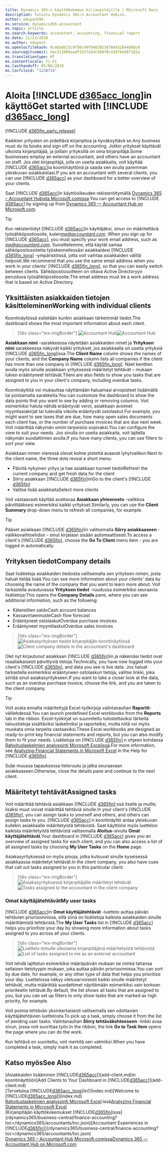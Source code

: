 ```yaml
---
title: Dynamics 365:n käyttökokemus kirjanpitäjille | Microsoft Docs
description: Tutustu Dynamics 365:n Accountant Hubiin.
author: edupont04
ms.service: dynamics365-accountant
ms.topic: article
ms.search.keywords: accountant, accounting, financial report
ms.date: 11/23/2018
ms.author: edupont
ms.openlocfilehash: 0c4dadb15c9756c49f94839236766432844088c8
ms.sourcegitcommit: dac212009aadf3227e54c99976c438f6e56f182a
ms.translationtype: HT
ms.contentlocale: fi-FI
ms.lasthandoff: 05/06/2019
ms.locfileid: "1238714"
---
```

# <a name="get-started-with-include-d365acclongincludesd365acclongmdmd"></a><span data-ttu-id="b4c48-103">Aloita [!INCLUDE [d365acc_long](includes/d365acc_long_md.md)]in käyttö</span><span class="sxs-lookup"><span data-stu-id="b4c48-103">Get started with [!INCLUDE [d365acc_long](includes/d365acc_long_md.md)]</span></span>
[!INCLUDE [d365fin_early_release](includes/d365fin_early_release.md.md)]

<span data-ttu-id="b4c48-104">Kaikkien yritysten on pidettävä kirjanpitoa ja hyväksyttävä se.</span><span class="sxs-lookup"><span data-stu-id="b4c48-104">Any business must do its books and sign off on the accounting.</span></span> <span data-ttu-id="b4c48-105">Jotkin yritykset käyttävät ulkoista kirjanpitäjää, ja joillain yrityksillä on oma kirjanpitäjä.</span><span class="sxs-lookup"><span data-stu-id="b4c48-105">Some businesses employ an external accountant, and others have an accountant on staff.</span></span> <span data-ttu-id="b4c48-106">Jos olet kirjanpitäjä, jolla on useita asiakkaita, voit käyttää [!INCLUDE [d365acc](includes/d365acc_md.md)]ia koontinäyttönä ja saada sen avulla paremman yleiskuvan asiakkaistasi.</span><span class="sxs-lookup"><span data-stu-id="b4c48-106">If you are an accountant with several clients, you can use [!INCLUDE [d365acc](includes/d365acc_md.md)] as your dashboard for a better overview of your clients.</span></span>  

<span data-ttu-id="b4c48-107">Saat [!INCLUDE [d365acc](includes/d365acc_md.md)]in käyttöoikeuden rekisteröitymällä [Dynamics 365 – Accountant Hubista Microsoft.comissa](https://www.microsoft.com/en-us/dynamics365/financial-insights-for-accountants).</span><span class="sxs-lookup"><span data-stu-id="b4c48-107">You can get access to [!INCLUDE [d365acc](includes/d365acc_md.md)] by signing up from [Dynamics 365 — Accountant Hub on Microsoft.com](https://www.microsoft.com/en-us/dynamics365/financial-insights-for-accountants).</span></span>  

> [!TIP]
>  <span data-ttu-id="b4c48-108">Kun rekisteröidyt [!INCLUDE [d365acc](includes/d365acc_md.md)]in käyttäjäksi, sinun on määritettävä työsähköpostiosoite, kuten<em>me@accountant.com</em> .</span><span class="sxs-lookup"><span data-stu-id="b4c48-108">When you sign up for [!INCLUDE [d365acc](includes/d365acc_md.md)], you must specify your work email address, such as <em>me@accountant.com</em>.</span></span> <span data-ttu-id="b4c48-109">Suosittelemme, että käytät samaa sähköpostiosoitetta työskennellessäsi asiakkaidesi [!INCLUDE [d365fin_long](includes/d365fin_long_md.md)] -ympäristöissä, jotta voit vaihtaa asiakkaiden välillä helposti.</span><span class="sxs-lookup"><span data-stu-id="b4c48-109">We recommend that you use the same email address when you work in your clients' [!INCLUDE [d365fin_long](includes/d365fin_long_md.md)], so that you can easily switch between clients.</span></span> <span data-ttu-id="b4c48-110">Sähköpostiosoitteen on oltava Active Directoryyn perustuva työsähköpostiosoite.</span><span class="sxs-lookup"><span data-stu-id="b4c48-110">The email address must be a work address that is based on Active Directory.</span></span>

## <a name="working-with-individual-clients"></a><span data-ttu-id="b4c48-111">Yksittäisten asiakkaiden tietojen käsitteleminen</span><span class="sxs-lookup"><span data-stu-id="b4c48-111">Working with individual clients</span></span>
<span data-ttu-id="b4c48-112">Koontinäytössä esitetään kunkin asiakkaan tärkeimmät tiedot.</span><span class="sxs-lookup"><span data-stu-id="b4c48-112">The dashboard shows the most important information about each client.</span></span>  

> [!div class="mx-imgBorder"]
> <span data-ttu-id="b4c48-113">![Accountant Hub](./media/accountant-get-started/accountant-dashboard.png)</span><span class="sxs-lookup"><span data-stu-id="b4c48-113">![Accountant Hub](./media/accountant-get-started/accountant-dashboard.png)</span></span>

<span data-ttu-id="b4c48-114">**Asiakkaan nimi** -sarakkeessa näytetään asiakkaiden nimet ja **Yrityksen nimi** sarakkeessa näkyvät kaikki yritykset, jos asiakkaalla on useita yrityksiä [!INCLUDE [d365fin_long](includes/d365fin_long_md.md)]issa.</span><span class="sxs-lookup"><span data-stu-id="b4c48-114">The **Client Name** column shows the names of your clients, and the **Company Name** column lists all companies if the client has more than one company in [!INCLUDE [d365fin_long](includes/d365fin_long_md.md)].</span></span> <span data-ttu-id="b4c48-115">Näet kenttien avulla myös sinulle asiakkaan yrityksessä määritetyt tehtävät – mukaan lukien erääntyneet tehtävät.</span><span class="sxs-lookup"><span data-stu-id="b4c48-115">There are also fields to show you tasks that are assigned to you in your client's company, including overdue tasks.</span></span>  

<span data-ttu-id="b4c48-116">Koontinäyttöä voi mukauttaa näyttämään haluamasi arvopisteet lisäämällä tai poistamalla sarakkeita.</span><span class="sxs-lookup"><span data-stu-id="b4c48-116">You can customize the dashboard to show the data points that you want to see by adding or removing columns.</span></span> <span data-ttu-id="b4c48-117">Voit esimerkiksi haluta nähdä erääntyvät verot, asiakkaan avoimet myyntiasiakirjat tai tulevalla viikolla erääntyvät ostolaskut.</span><span class="sxs-lookup"><span data-stu-id="b4c48-117">For example, you might want to see taxes that are due, how many open sales documents each client has, or the number of purchase invoices that are due next week.</span></span> <span data-ttu-id="b4c48-118">Voit määrittää näkymän omiin tarpeisiisi sopivaksi.</span><span class="sxs-lookup"><span data-stu-id="b4c48-118">You can configure the view to suit your needs.</span></span> <span data-ttu-id="b4c48-119">Jos sinulla on useita asiakkaita, voit lajitella näkymän suodattimien avulla.</span><span class="sxs-lookup"><span data-stu-id="b4c48-119">If you have many clients, you can use filters to sort your view.</span></span>  

<span data-ttu-id="b4c48-120">Asiakkaan nimen vieressä olevat kolme pistettä avaavat lyhytvalikon:</span><span class="sxs-lookup"><span data-stu-id="b4c48-120">Next to the client name, the three dots reveal a short menu:</span></span>

- <span data-ttu-id="b4c48-121">Päivitä nykyinen yritys ja hae asiakkaan tuoreet tiedot</span><span class="sxs-lookup"><span data-stu-id="b4c48-121">Refresh the current company and get fresh data for the client</span></span>  
- <span data-ttu-id="b4c48-122">Siirry asiakkaan [!INCLUDE [d365fin](includes/d365fin_md.md)]iin</span><span class="sxs-lookup"><span data-stu-id="b4c48-122">Go to the client's [!INCLUDE [d365fin](includes/d365fin_md.md)]</span></span>  
- <span data-ttu-id="b4c48-123">Valitse lisää asiakkaita</span><span class="sxs-lookup"><span data-stu-id="b4c48-123">Select more clients</span></span>  

<span data-ttu-id="b4c48-124">Voit vastaavasti käyttää avattavaa **Asiakkaan yhteenveto** -valikkoa päivittääksesi esimerkiksi kaikki yritykset.</span><span class="sxs-lookup"><span data-stu-id="b4c48-124">Similarly, you can use the **Client Summary** drop-down menu to refresh all companies, for example.</span></span>  

> [!TIP]
>  <span data-ttu-id="b4c48-125">Pääset asiakkaan [!INCLUDE [d365fin](includes/d365fin_md.md)]iin valitsemalla **Siirry asiakkaaseen** -valikkovaihtoehdon - sinut kirjataan sisään automaattisesti.</span><span class="sxs-lookup"><span data-stu-id="b4c48-125">To access a client's [!INCLUDE [d365fin](includes/d365fin_md.md)], choose the **Go To Client** menu item - you are logged in automatically.</span></span>

## <a name="company-details"></a><span data-ttu-id="b4c48-126">Yrityksen tiedot</span><span class="sxs-lookup"><span data-stu-id="b4c48-126">Company details</span></span>
<span data-ttu-id="b4c48-127">Saat lisätietoja asiakkaiden tiedoista valitsemalla sen yrityksen nimen, josta haluat tietää lisää.</span><span class="sxs-lookup"><span data-stu-id="b4c48-127">You can see more information about your clients' data by choosing the name of the company that you want to learn more about.</span></span> <span data-ttu-id="b4c48-128">Voit tarkastella avautuvassa **Yrityksen tiedot** -ruudussa esimerkiksi seuraavia lisätietoja:</span><span class="sxs-lookup"><span data-stu-id="b4c48-128">This opens the **Company Details** pane, where you can see additional information, such as the following:</span></span>  

* <span data-ttu-id="b4c48-129">Käteistilien saldo</span><span class="sxs-lookup"><span data-stu-id="b4c48-129">Cash account balances</span></span>  
* <span data-ttu-id="b4c48-130">Kassavirtaennuste</span><span class="sxs-lookup"><span data-stu-id="b4c48-130">Cash flow forecast</span></span>  
* <span data-ttu-id="b4c48-131">Erääntyneet ostolaskut</span><span class="sxs-lookup"><span data-stu-id="b4c48-131">Overdue purchase invoices</span></span>  
* <span data-ttu-id="b4c48-132">Erääntyneet myyntilaskut</span><span class="sxs-lookup"><span data-stu-id="b4c48-132">Overdue sales invoices</span></span>  

> [!div class="mx-imgBorder"]
> <span data-ttu-id="b4c48-133">![Asiakasyrityksen tiedot kirjanpitäjän koontinäytössä](./media/accountant-get-started/accountant-company-details.png)</span><span class="sxs-lookup"><span data-stu-id="b4c48-133">![Client company details in the accountant's dashboard](./media/accountant-get-started/accountant-company-details.png)</span></span>

<span data-ttu-id="b4c48-134">Olet nyt kirjautunut asiakkaan [!INCLUDE [d365fin](includes/d365fin_md.md)]iin ja näkemäsi tiedot ovat reaaliaikaisesti päivittyviä tietoja.</span><span class="sxs-lookup"><span data-stu-id="b4c48-134">Technically, you have now logged into your client's [!INCLUDE [d365fin](includes/d365fin_md.md)], and data you see is live data.</span></span> <span data-ttu-id="b4c48-135">Jos haluat tarkastella esimerkiksi erääntyneen ostolaskun tietoja, valitse linkki, joka siirtää sinut asiakasyritykseen.</span><span class="sxs-lookup"><span data-stu-id="b4c48-135">If you want to take a closer look at the data, such as an overdue purchase invoice, choose the link, and you are taken to the client company.</span></span>  

> [!TIP]
> <span data-ttu-id="b4c48-136">Voit avata ennalta määritettyjä Excel-työkirjoja valintanauhan **Raportit**-välilehdessä.</span><span class="sxs-lookup"><span data-stu-id="b4c48-136">You can launch predefined Excel workbooks from the **Reports** tab in the ribbon.</span></span> <span data-ttu-id="b4c48-137">Excel-työkirjat on suunniteltu tulostettaviksi tärkeitä taloustietoja sisältäviksi laskelmiksi ja raporteiksi, mutta niitä voi myös muokata omia tarpeita vastaaviksi.</span><span class="sxs-lookup"><span data-stu-id="b4c48-137">These Excel workbooks are designed as ready-to-print key financial statements and reports, but you can also modify them to fit your needs.</span></span> <span data-ttu-id="b4c48-138">Lisätietoja on [!INCLUDE [d365fin](includes/d365fin_md.md)]:n ohjeen kohdassa [Rahoituslaskelmien analysointi Microsoft Excelissä](/dynamics365/business-central/finance-analyze-excel?toc=/dynamics365/accountants/toc.json).</span><span class="sxs-lookup"><span data-stu-id="b4c48-138">For more information, see [Analyzing Financial Statements in Microsoft Excel](/dynamics365/business-central/finance-analyze-excel?toc=/dynamics365/accountants/toc.json) in the Help for [!INCLUDE [d365fin](includes/d365fin_md.md)].</span></span>  

<span data-ttu-id="b4c48-139">Sulje muussa tapauksessa tietoruutu ja jatka seuraavaan asiakkaaseen.</span><span class="sxs-lookup"><span data-stu-id="b4c48-139">Otherwise, close the details pane and continue to the next client.</span></span>  

## <a name="assigned-tasks"></a><span data-ttu-id="b4c48-140">Määritetyt tehtävät</span><span class="sxs-lookup"><span data-stu-id="b4c48-140">Assigned tasks</span></span>
<span data-ttu-id="b4c48-141">Voit määrittää tehtäviä asiakkaan [!INCLUDE [d365fin](includes/d365fin_md.md)]:ssä itselle ja muille; lisäksi muut voivat määrittää tehtäviä sinulle.</span><span class="sxs-lookup"><span data-stu-id="b4c48-141">In your client's [!INCLUDE [d365fin](includes/d365fin_md.md)], you can assign tasks to yourself and others, and others can assign tasks to you.</span></span> <span data-ttu-id="b4c48-142">[!INCLUDE [d365acc](includes/d365acc_md.md)]:n koontinäyttö antaa yleiskuvan kullekin asiakkaalle määritetyistä tehtävistä. Saat käyttöösi myös luettelon kaikista määritetyistä tehtävistä valitsemalla **Aloitus**-sivulla **Omat käyttäjätehtävät**.</span><span class="sxs-lookup"><span data-stu-id="b4c48-142">Your dashboard in [!INCLUDE [d365acc](includes/d365acc_md.md)] gives you an overview of assigned tasks for each client, and you can also access a list of all assigned tasks by choosing **My User Tasks** on the **Home** page.</span></span>  

<span data-ttu-id="b4c48-143">Asiakasyrityksessä on myös pinoja, jotka kutsuvat sinulle kyseisessä asiakkaassa määritetyt tehtävät.</span><span class="sxs-lookup"><span data-stu-id="b4c48-143">In the client company, you also have cues that call out tasks assigned to you in this particular client.</span></span>

> [!div class="mx-imgBorder"]
> <span data-ttu-id="b4c48-144">![Asiakasyrityksessä kirjanpitäjälle määritetyt tehtävät](./media/accountant-get-started/accountant-company-details-tasks.png)</span><span class="sxs-lookup"><span data-stu-id="b4c48-144">![Tasks assigned to the accountant in the client company](./media/accountant-get-started/accountant-company-details-tasks.png)</span></span>

### <a name="my-user-tasks"></a><span data-ttu-id="b4c48-145">Omat käyttäjätehtävät</span><span class="sxs-lookup"><span data-stu-id="b4c48-145">My user tasks</span></span>
<span data-ttu-id="b4c48-146">[!INCLUDE [d365acc](includes/d365acc_md.md)]in **Omat käyttäjätehtävät** -luettelo auttaa päivän tehtävien priorisoinnissa, sillä siinä on lisätietoja kaikista asiakkaiden sinulle määrittämistä tehtävistä.</span><span class="sxs-lookup"><span data-stu-id="b4c48-146">The **My User Tasks** list in [!INCLUDE [d365acc](includes/d365acc_md.md)] helps you prioritize your day by showing more information about tasks assigned to you across all your clients.</span></span>  

> [!div class="mx-imgBorder"]
> <span data-ttu-id="b4c48-147">![Luettelo minulle ulkoisena kirjanpitäjänä määritetyistä tehtävistä](./media/accountant-get-started/accountant-tasklist.png)</span><span class="sxs-lookup"><span data-stu-id="b4c48-147">![List of tasks assigned to me as an external accountant](./media/accountant-get-started/accountant-tasklist.png)</span></span>

<span data-ttu-id="b4c48-148">Voit tehdä lajittelun esimerkiksi määräpäivän mukaan tai minkä tahansa sellaisen tietotyypin mukaan, joka auttaa päivän priorisoinnissa.</span><span class="sxs-lookup"><span data-stu-id="b4c48-148">You can sort by due date, for example, or any other type of data that helps you prioritize your day.</span></span> <span data-ttu-id="b4c48-149">Luettelossa näkyy oletusarvoisesti kaikki sinulle määritetyt tehtävät, mutta määrittää suodattimet näyttämään esimerkiksi vain korkean prioriteetin tehtävät.</span><span class="sxs-lookup"><span data-stu-id="b4c48-149">By default, the list shows all tasks that are assigned to you, but you can set up filters to only show tasks that are marked as high priority, for example.</span></span>

<span data-ttu-id="b4c48-150">Voit poimia tehtävän yksinkertaisesti valitsemalla sen odottavien käyttäjätehtävien luettelosta.</span><span class="sxs-lookup"><span data-stu-id="b4c48-150">To pick up a task, simply choose it from the list of pending user tasks.</span></span> <span data-ttu-id="b4c48-151">Valintanauhan **Siirry tehtäväkohteeseen** -linkki avaa sivun, jossa voit suorittaa työn.</span><span class="sxs-lookup"><span data-stu-id="b4c48-151">In the ribbon, the link **Go to Task Item** opens the page where you can do the work.</span></span>  

<span data-ttu-id="b4c48-152">Kun tehtävä on suoritettu, voit merkitä sen valmiiksi.</span><span class="sxs-lookup"><span data-stu-id="b4c48-152">When you have completed a task, simply mark it as completed.</span></span>  

## <a name="see-also"></a><span data-ttu-id="b4c48-153">Katso myös</span><span class="sxs-lookup"><span data-stu-id="b4c48-153">See Also</span></span>

<span data-ttu-id="b4c48-154">[Asiakkaiden lisääminen [!INCLUDE[d365acc](includes/d365acc_md.md)]](add-client.md)in koontinäyttöön</span><span class="sxs-lookup"><span data-stu-id="b4c48-154">[Add Clients to Your Dashboard in [!INCLUDE[d365acc](includes/d365acc_md.md)]](add-client.md)</span></span>  
<span data-ttu-id="b4c48-155">[Tervetuloa [!INCLUDE[d365acc_long](includes/d365acc_long_md.md)]iin!](index.md)</span><span class="sxs-lookup"><span data-stu-id="b4c48-155">[Welcome to [!INCLUDE[d365acc_long](includes/d365acc_long_md.md)]](index.md)</span></span>  
<span data-ttu-id="b4c48-156">[Rahoituslaskelmien analysointi Microsoft Excel](/dynamics365/business-central/finance-analyze-excel?toc=/dynamics365/accountants/toc.json):issä</span><span class="sxs-lookup"><span data-stu-id="b4c48-156">[Analyzing Financial Statements in Microsoft Excel](/dynamics365/business-central/finance-analyze-excel?toc=/dynamics365/accountants/toc.json)</span></span>  
<span data-ttu-id="b4c48-157">[Kirjanpitäjän käyttökokemukset [!INCLUDE[d365fin](includes/d365fin_md.md)]issa](/dynamics365/business-central/finance-accounting?toc=/dynamics365/accountants/toc.json)</span><span class="sxs-lookup"><span data-stu-id="b4c48-157">[Accountant Experiences in [!INCLUDE[d365fin](includes/d365fin_md.md)]](/dynamics365/business-central/finance-accounting?toc=/dynamics365/accountants/toc.json)</span></span>  
[<span data-ttu-id="b4c48-158">Dynamics 365 – Accountant Hub Microsoft.comissa</span><span class="sxs-lookup"><span data-stu-id="b4c48-158">Dynamics 365 — Accountant Hub on Microsoft.com</span></span>](https://www.microsoft.com/en-us/dynamics365/financial-insights-for-accountants)  
